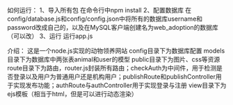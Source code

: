 如何运行：
1、导入所有包
  在命令行中npm install
2、配置数据库
  在config/database.js和config/config.json中将所有的数据库username和password改成自己的，以及在MySQL客户端创建名为web_adoption的数据库（可以改）
3、运行
  运行app.js

介绍：
这是一个node.js实现的动物领养网站
config目录下为数据库配置
models目录下为数据库中两张表animal和user的模型
public目录下为图片、css等资源
route目录下为路由，router.js封装所有路由；checkAuth为中间件，用于检测是否登录以及用户为普通用户还是机构用户；publishRoute和publishController用于实现发布功能；authRoute与authController用于实现登录与注册
view目录下为ejs模板（相当于html，但是可以进行动态渲染）
